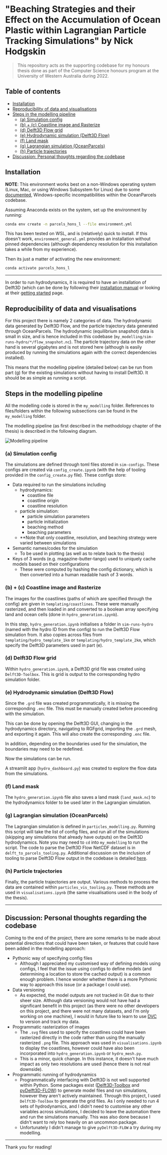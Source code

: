 <h1>
"Beaching Strategies and their Effect on the Accumulation of Ocean Plastic within Lagrangian Particle Tracking Simulations" by Nick Hodgskin
</h1>

> This repository acts as the supporting codebase for my honours thesis done as part of the Computer Science honours program at the University of Western Australia during 2022.

<h2>Table of contents</h2>

- [Installation](#installation)
- [Reproducibility of data and visualisations](#reproducibility-of-data-and-visualisations)
- [Steps in the modelling pipeline](#steps-in-the-modelling-pipeline)
  - [(a) Simulation config](#a-simulation-config)
  - [(b) + (c) Coastline image and Rasterize](#b--c-coastline-image-and-rasterize)
  - [(d) Delft3D Flow grid](#d-delft3d-flow-grid)
  - [(e) Hydrodynamic simulation (Delft3D Flow)](#e-hydrodynamic-simulation-delft3d-flow)
  - [(f) Land mask](#f-land-mask)
  - [(g) Lagrangian simulation (OceanParcels)](#g-lagrangian-simulation-oceanparcels)
  - [(h) Particle trajectories](#h-particle-trajectories)
- [Discussion: Personal thoughts regarding the codebase](#discussion-personal-thoughts-regarding-the-codebase)

## Installation
**NOTE**: This environment works best on a non-Windows operating system (Linux, Mac, or using Windows Subsystem for Linux) due to some [documented](https://github.com/OceanParcels/parcels/issues/793), Windows-specific incompatibilities within the OceanParcels codebase.

Assuming Anaconda exists on the system, set up the environment by running:
```bash
conda env create -n parcels_hons_l --file environment.yml
```

This has been tested on WSL, and is (relatively) quick to install. If this doesn't work, `environment_general.yml` provides an installation without pinned dependencies (although dependency resolution for this installation takes a while from my experience).

Then its just a matter of activating the new environment:
```bash
conda activate parcels_hons_l
```
---

In order to run hydrodynamics, it is required to have an installation of Delft3D (which can be done by following their [installation manual](https://content.oss.deltares.nl/delft3d/manuals/Delft3D-Installation_Manual.pdf) or looking at their [getting started](https://oss.deltares.nl/web/delft3d/get-started) page.

## Reproducibility of data and visualisations
For this project there is namely 2 categories of data. The hydrodynamic data generated by Delft3D Flow, and the particle trajectory data generated through OceanParcels. The hydrodynamic (equilibrium snapshot) data is small in size, and is hence included in this codebase (`my_modelling/sim-runs-hydro/*/flow_snapshot.nc`). The particle trajectory data on the other hand is several gigabytes and is not stored here (although is easily produced by running the simulations again with the correct dependencies installed).

This means that the modelling pipeline (detailed below) can be run from part (g) for the existing simulations without having to install Delft3D. It should be as simple as running a script.

## Steps in the modelling pipeline
All the modelling code is stored in the `my_modelling` folder. References to files/folders within the following subsections can be found in the `my_modelling` folder.

The modelling pipeline (as first described in the methodology chapter of the thesis) is described in the following diagram.

![Modelling pipeline](./images/modelling-pipeline-with-letters.png)

### (a) Simulation config
The simulations are defined through toml files stored in `sim-configs`. These configs are created via `config_create.ipynb` (with the help of tooling provided in the `config_create.py` file). These configs store:
- Data required to run the simulations including
  - hydrodynamics:
    - coastline file
    - coastline origin
    - coastline resolution
  - particle simulation:
    - particle simulation parameters
    - particle initialization
    - beaching method
    - beaching parameters
  - **Note that only coastline, resolution, and beaching strategy were varied between simulations
- Semantic names/codes for the simulation
  - To be used in plotting (as well as to relate back to the thesis)
- Keys of 3 words (e.g. magazine-butter-tango) used to uniquely cache models based on their configurations
  - These were computed by hashing the config dictionary, which is then converted into a human readable hash of 3 words.

### (b) + (c) Coastline image and Rasterize
The images for the coastlines (paths of which are specified through the config) are given in `templating/coastlines`. These were manually rasterized, and then loaded in and converted to a boolean array specifying land and ocean cells (done in `hydro_generation.ipynb`).

In this step, `hydro_generation.ipynb` initialises a folder in `sim-runs-hydro` (named with the hydro ID from the config) to run the Delft3D Flow simulation from. It also copies across files from `templating/hydro_template_1km` or `templating/hydro_template_2km`, which specify the Delft3D parameters used in part (e).

### (d) Delft3D Flow grid
Within `hydro_generation.ipynb`, a Delft3D grid file was created using `Delft3D-Toolbox`. This is grid is output to the corresponding hydro simulation folder.

### (e) Hydrodynamic simulation (Delft3D Flow)
Since the `.grd` file was created programmatically, it is missing the corresponding `.enc` file. This must be manually created before proceeding with the simulation.

This can be done by opening the Delft3D GUI, changing in the hydrodynamics directory, navigating to RGFgrid, importing the `.grd` mesh, and exporting it again. This will also create the corresponding `.enc` file.

In addition, depending on the boundaries used for the simulation, the boundaries may need to be redefined.

Now the simulations can be run.

A streamlit app (`hydro_dashboard.py`) was created to explore the flow data from the simulations.

### (f) Land mask
The `hydro_generation.ipynb` file also saves a land mask (`land_mask.nc`) to the hydrodynamics folder to be used later in the Lagrangian simulation.

### (g) Lagrangian simulation (OceanParcels)
The Lagrangian simulation is defined in `particles_modelling.py`. Running this script will take the list of config files, and run all of the simulations (skipping any simulations that already have outputs) on the Delft3D hydrodynamics. Note you may need to `cd` into `my_modelling` to run the script. The code to parse the Delft3D Flow NetCDF dataset is in `delft_to_parcels_tooling.py`. Additional discussion on the inclusion of tooling to parse Delft3D Flow output in the codebase is detailed [here](https://github.com/OceanParcels/parcels/issues/1205).

### (h) Particle trajectories
Finally, the particle trajectories are output. Various methods to process the data are contained within `particles_vis_tooling.py`. These methods are used in `visualisations.ipynb` (the same visualisations used in the body of the thesis).


---

## Discussion: Personal thoughts regarding the codebase
Coming to the end of the project, there are some remarks to be made about potential directions that could have been taken, or features that could have been added in the modelling approach:

- Pythonic way of specifying config files
  - Although I appreciated my customised way of defining models using configs, I feel that the issue using configs to define models (and determining a location to store the cached output) is a common enough problem. I hence wonder whether there is a more Pythonic way to approach this issue (or a package I could use).
- Data versioning
  - As expected, the model outputs are not tracked in Git due to their sheer size. Although data versioning would not have had a significant benefit in this project (as there were no other developers on this project, and there were not many datasets, and I'm only working on one machine), I would in future like to learn to use [DVC](https://dvc.org/) to version and track my data. 
- Programmatic rasterization of images
  - The `.svg` files used to specify the coastlines could have been rasterized directly in the code rather than using the manually rasterized `.png` file. This approach was used in `visualisations.ipynb` to display the coastlines, however could have also been incorporated into `hydro_generation.ipynb` or `hydro_mesh.py`.
  - This is a minor, quick change. In this instance, it doesn't have much impact as only two resolutions are used (hence there is not real downside).
- Programmatic running of hydrodynamics
  - Programmatically interfacing with Delft3D is not well supported within Python. Some packages exist ([Delft3D-Toolbox](https://github.com/Carlisle345748/Delft3D-Toolbox) and [pyDelft3D-FLOW](https://github.com/JulesBlm/pyDelft3D-FLOW)) to generate model files and run simulations, however they aren't actively maintained. Through this project, I used `Delft3D-Toolbox` to generate the grid files. As I only needed to run 4 sets of hydrodynamics, and I didn't need to customise any other variables across simulations, I decided to leave the automation there and run the simulations manually. This was also done because I didn't want to rely too heavily on an uncommon package.
  - Unfortunately I didn't manage to give `pyDelft3D-FLOW` a try during my modelling.

---
Thank you for reading!
